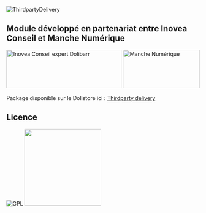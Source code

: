 ![ThirdpartyDelivery](https://www.dolistore.com/10059-thickbox_default/Third-party-Delivery.jpg)

## Module développé en partenariat entre Inovea Conseil et Manche Numérique

<a href="https://www.inovea-conseil.com" target="_blank"><img alt="Inovea Conseil expert Dolibarr" src="https://www.dolibiz.com/wp-content/uploads/2017/09/inovea.png" height="100" width="300"/></a>
<a href="https://www.manchenumerique.fr" target="_blank"><img alt="Manche Numérique" src="https://manchenumerique.fr/wp-content/uploads/2020/02/MANCHE-NUMERIQUE-RVB.png" height="100" width="200"/></a>

Package disponible sur le Dolistore ici : [Thirdparty delivery](https://www.dolistore.com/en/modules/2074-Third-party-Delivery.html)


## Licence 
![GPL](https://www.dolibiz.com/wp-content/uploads/2017/09/gpl.png "Licence GPL v3")
<img height="200" src="https://www.dolibiz.com/wp-content/uploads/2017/09/inovea.png" width="200"/>
